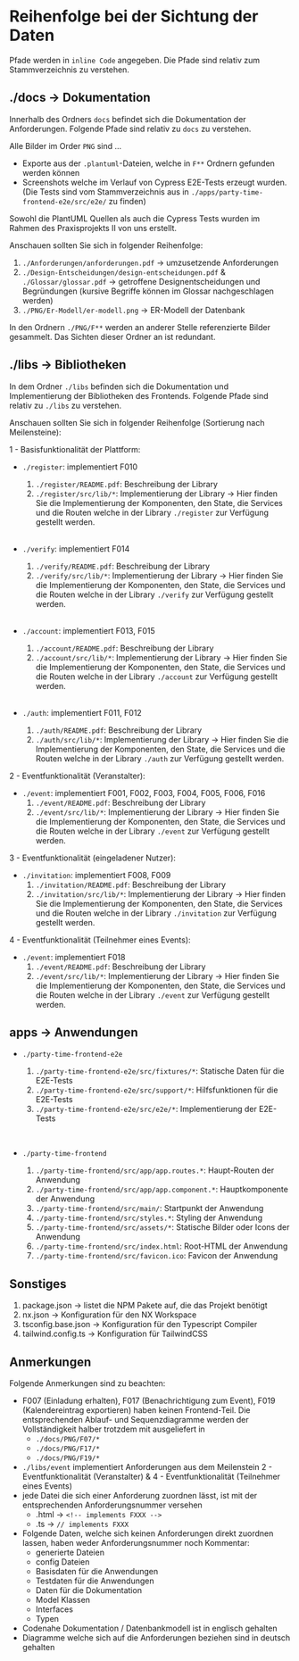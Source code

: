 # Reihenfolge bei der Sichtung der Daten

Pfade werden in `inline Code` angegeben. Die Pfade sind relativ zum Stammverzeichnis zu verstehen.

## ./docs -> Dokumentation

Innerhalb des Ordners `docs` befindet sich die Dokumentation der Anforderungen. Folgende Pfade sind relativ zu `docs` zu verstehen.

Alle Bilder im Order `PNG` sind ...

- Exporte aus der `.plantuml`-Dateien, welche in `F**` Ordnern gefunden werden können
- Screenshots welche im Verlauf von Cypress E2E-Tests erzeugt wurden. (Die Tests sind vom Stammverzeichnis aus in `./apps/party-time-frontend-e2e/src/e2e/` zu finden)

Sowohl die PlantUML Quellen als auch die Cypress Tests wurden im Rahmen des Praxisprojekts II von uns erstellt.

Anschauen sollten Sie sich in folgender Reihenfolge:

1. `./Anforderungen/anforderungen.pdf` -> umzusetzende Anforderungen
1. `./Design-Entscheidungen/design-entscheidungen.pdf` & `./Glossar/glossar.pdf` -> getroffene Designentscheidungen und Begründungen (kursive Begriffe können im Glossar nachgeschlagen werden)
1. `./PNG/Er-Modell/er-modell.png` -> ER-Modell der Datenbank

In den Ordnern `./PNG/F**` werden an anderer Stelle referenzierte Bilder gesammelt.
Das Sichten dieser Ordner an ist redundant.

## ./libs -> Bibliotheken

In dem Ordner `./libs` befinden sich die Dokumentation und Implementierung der Bibliotheken des Frontends. Folgende Pfade sind relativ zu `./libs` zu verstehen.

Anschauen sollten Sie sich in folgender Reihenfolge (Sortierung nach Meilensteine):

1 - Basisfunktionalität der Plattform:

- `./register`: implementiert F010

  1. `./register/README.pdf`: Beschreibung der Library
  1. `./register/src/lib/*`: Implementierung der Library -> Hier finden Sie die Implementierung der Komponenten, den State, die Services und die Routen welche in der Library `./register` zur Verfügung gestellt werden.  
     &#x200B;

- `./verify`: implementiert F014

  1. `./verify/README.pdf`: Beschreibung der Library
  1. `./verify/src/lib/*`: Implementierung der Library -> Hier finden Sie die Implementierung der Komponenten, den State, die Services und die Routen welche in der Library `./verify` zur Verfügung gestellt werden.  
     &#x200B;

- `./account`: implementiert F013, F015

  1. `./account/README.pdf`: Beschreibung der Library
  1. `./account/src/lib/*`: Implementierung der Library -> Hier finden Sie die Implementierung der Komponenten, den State, die Services und die Routen welche in der Library `./account` zur Verfügung gestellt werden.  
     &#x200B;

- `./auth`: implementiert F011, F012
  1. `./auth/README.pdf`: Beschreibung der Library
  1. `./auth/src/lib/*`: Implementierung der Library -> Hier finden Sie die Implementierung der Komponenten, den State, die Services und die Routen welche in der Library `./auth` zur Verfügung gestellt werden.
     &#x200B;

2 - Eventfunktionalität (Veranstalter):

- `./event`: implementiert F001, F002, F003, F004, F005, F006, F016
  1. `./event/README.pdf`: Beschreibung der Library
  1. `./event/src/lib/*`: Implementierung der Library -> Hier finden Sie die Implementierung der Komponenten, den State, die Services und die Routen welche in der Library `./event` zur Verfügung gestellt werden.
     &#x200B;

3 - Eventfunktionalität (eingeladener Nutzer):

- `./invitation`: implementiert F008, F009
  1. `./invitation/README.pdf`: Beschreibung der Library
  1. `./invitation/src/lib/*`: Implementierung der Library -> Hier finden Sie die Implementierung der Komponenten, den State, die Services und die Routen welche in der Library `./invitation` zur Verfügung gestellt werden.
     &#x200B;

4 - Eventfunktionalität (Teilnehmer eines Events):

- `./event`: implementiert F018
  1. `./event/README.pdf`: Beschreibung der Library
  1. `./event/src/lib/*`: Implementierung der Library -> Hier finden Sie die Implementierung der Komponenten, den State, die Services und die Routen welche in der Library `./event` zur Verfügung gestellt werden.
     &#x200B;

## apps -> Anwendungen

- `./party-time-frontend-e2e`

  1. `./party-time-frontend-e2e/src/fixtures/*`: Statische Daten für die E2E-Tests
  1. `./party-time-frontend-e2e/src/support/*`: Hilfsfunktionen für die E2E-Tests
  1. `./party-time-frontend-e2e/src/e2e/*`: Implementierung der E2E-Tests

  &#x200B;

- `./party-time-frontend`
  1. `./party-time-frontend/src/app/app.routes.*`: Haupt-Routen der Anwendung
  1. `./party-time-frontend/src/app/app.component.*`: Hauptkomponente der Anwendung
  1. `./party-time-frontend/src/main/`: Startpunkt der Anwendung
  1. `./party-time-frontend/src/styles.*`: Styling der Anwendung
  1. `./party-time-frontend/src/assets/*`: Statische Bilder oder Icons der Anwendung
  1. `./party-time-frontend/src/index.html`: Root-HTML der Anwendung
  1. `./party-time-frontend/src/favicon.ico`: Favicon der Anwendung
     &#x200B;

## Sonstiges

1. package.json -> listet die NPM Pakete auf, die das Projekt benötigt
1. nx.json -> Konfiguration für den NX Workspace
1. tsconfig.base.json -> Konfiguration für den Typescript Compiler
1. tailwind.config.ts -> Konfiguration für TailwindCSS

## Anmerkungen

Folgende Anmerkungen sind zu beachten:

- F007 (Einladung erhalten), F017 (Benachrichtigung zum Event), F019 (Kalendereintrag exportieren) haben keinen Frontend-Teil. Die entsprechenden Ablauf- und Sequenzdiagramme werden der Vollständigkeit halber trotzdem mit ausgeliefert in
  - `./docs/PNG/F07/*`
  - `./docs/PNG/F17/*`
  - `./docs/PNG/F19/*`
- `./libs/event` implementiert Anforderungen aus dem Meilenstein 2 - Eventfunktionalität (Veranstalter) & 4 - Eventfunktionalität (Teilnehmer eines Events)
- jede Datei die sich einer Anforderung zuordnen lässt, ist mit der entsprechenden Anforderungsnummer versehen
  - .html -> `<!-- implements FXXX -->`
  - .ts -> `// implements FXXX`
- Folgende Daten, welche sich keinen Anforderungen direkt zuordnen lassen, haben weder Anforderungsnummer noch Kommentar:
  - generierte Dateien
  - config Dateien
  - Basisdaten für die Anwendungen
  - Testdaten für die Anwendungen
  - Daten für die Dokumentation
  - Model Klassen
  - Interfaces
  - Typen
- Codenahe Dokumentation / Datenbankmodell ist in englisch gehalten
- Diagramme welche sich auf die Anforderungen beziehen sind in deutsch gehalten
